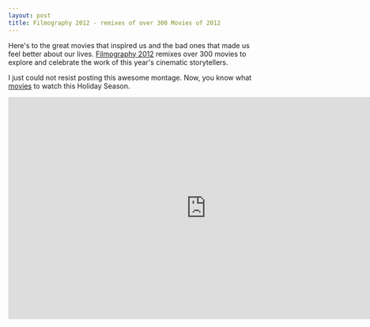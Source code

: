 ```yaml
---
layout: post
title: Filmography 2012 - remixes of over 300 Movies of 2012
---
```


Here's to the great movies that inspired us and the bad ones that made us feel better about our lives. <a href="http://filmographile.tumblr.com/post/37702403344/filmography-2012">Filmography 2012</a> remixes over 300 movies to explore and celebrate the work of this year's cinematic storytellers.

I just could not resist posting this awesome montage. Now, you know what <a href="http://filmographile.tumblr.com/post/37702403344/filmography-2012">movies</a> to watch this Holiday Season.

<iframe width="800" height="450" src="http://www.youtube.com/embed/68aKCIXZ-LY" frameborder="0" allowfullscreen></iframe>